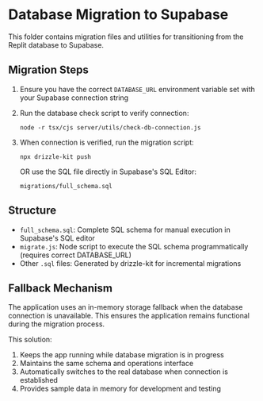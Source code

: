 # Database Migration to Supabase

This folder contains migration files and utilities for transitioning from the Replit database to Supabase.

## Migration Steps

1. Ensure you have the correct `DATABASE_URL` environment variable set with your Supabase connection string

2. Run the database check script to verify connection:
   ```
   node -r tsx/cjs server/utils/check-db-connection.js
   ```

3. When connection is verified, run the migration script:
   ```
   npx drizzle-kit push
   ```
   OR use the SQL file directly in Supabase's SQL Editor:
   ```
   migrations/full_schema.sql
   ```

## Structure

- `full_schema.sql`: Complete SQL schema for manual execution in Supabase's SQL editor
- `migrate.js`: Node script to execute the SQL schema programmatically (requires correct DATABASE_URL)
- Other `.sql` files: Generated by drizzle-kit for incremental migrations

## Fallback Mechanism

The application uses an in-memory storage fallback when the database connection is unavailable. This ensures the application remains functional during the migration process.

This solution:
1. Keeps the app running while database migration is in progress
2. Maintains the same schema and operations interface
3. Automatically switches to the real database when connection is established
4. Provides sample data in memory for development and testing
